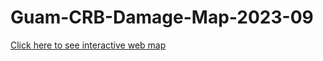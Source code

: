 # Guam-CRB-Damage-Map-2023-09
[Click here to see interactive web map](https://aubreymoore.github.io/aubreymoore-Guam-CRB-Damage-Map-2023-09/webmap/#11/13.4440/144.7860)
